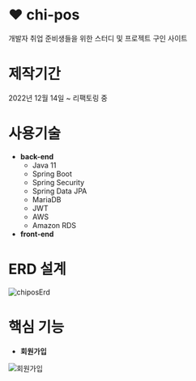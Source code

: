 # :heart:  chi-pos
개발자 취업 준비생들을 위한 스터디 및 프로젝트 구인 사이트

# 제작기간
2022년 12월 14일 ~ 
리팩토링 중

# 사용기술  
- **back-end**   
  * Java 11
  * Spring Boot
  * Spring Security
  * Spring Data JPA
  * MariaDB
  * JWT
  * AWS
  * Amazon RDS
- **front-end**

# ERD 설계

![chiposErd](https://user-images.githubusercontent.com/115692844/214377636-b50e6372-e448-4a21-9498-9e76e652c313.png)

# 핵심 기능

- **회원가입**

![회원가입](https://user-images.githubusercontent.com/115692844/214416642-e6cbb9cf-7966-4e48-873d-4dc4290f33c0.gif)
